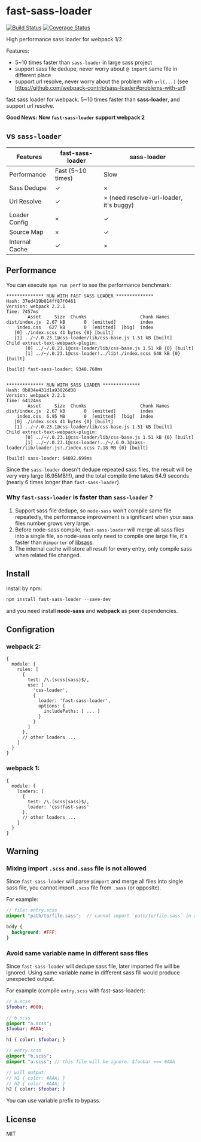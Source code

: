 # fast-sass-loader

[![Build Status](https://travis-ci.org/yibn2008/fast-sass-loader.svg?branch=master)](https://travis-ci.org/yibn2008/fast-sass-loader)
[![Coverage Status](https://coveralls.io/repos/github/yibn2008/fast-sass-loader/badge.svg)](https://coveralls.io/github/yibn2008/fast-sass-loader)

High performance sass loader for webpack 1/2.

Features:

- 5~10 times faster than `sass-loader` in large sass project
- support sass file dedupe, never worry about `@ import` same file in different place
- support url resolve, never worry about the problem with `url(...)` (see https://github.com/webpack-contrib/sass-loader#problems-with-url)

fast sass loader for webpack. 5~10 times faster than **sass-loader**, and support url resolve.

**Good News: Now `fast-sass-loader` support webpack 2**

## vs `sass-loader`

| Features      | fast-sass-loader | sass-loader                             |
|---------------|------------------|-----------------------------------------|
| Performance   | Fast (5~10 times)| Slow                                    |
| Sass Dedupe   | ✓                | ×                                       |
| Url Resolve   | ✓                | × (need resolve-url-loader, it's buggy) |
| Loader Config | ×                | ✓                                       |
| Source Map    | ×                | ✓                                       |
| Internal Cache| ✓                | ×                                       |

## Performance

You can execute `npm run perf` to see the performance benchmark:

```text
************** RUN WITH FAST SASS LOADER **************
Hash: 37ed419b014ff87f0461
Version: webpack 2.2.1
Time: 7457ms
        Asset     Size  Chunks                    Chunk Names
dist/index.js  2.67 kB       0  [emitted]         index
    index.css   627 kB       0  [emitted]  [big]  index
   [0] ./index.scss 41 bytes {0} [built]
   [1] ../~/.0.23.1@css-loader/lib/css-base.js 1.51 kB [built]
Child extract-text-webpack-plugin:
       [0] ../~/.0.23.1@css-loader/lib/css-base.js 1.51 kB {0} [built]
       [1] ../~/.0.23.1@css-loader!../lib!./index.scss 648 kB {0} [built]

[build] fast-sass-loader: 9348.760ms


************** RUN WITH SASS LOADER **************
Hash: 0b034e431d1a93826d38
Version: webpack 2.2.1
Time: 64124ms
        Asset     Size  Chunks                    Chunk Names
dist/index.js  2.67 kB       0  [emitted]         index
    index.css  6.95 MB       0  [emitted]  [big]  index
   [0] ./index.scss 41 bytes {0} [built]
   [1] ../~/.0.23.1@css-loader/lib/css-base.js 1.51 kB [built]
Child extract-text-webpack-plugin:
       [0] ../~/.0.23.1@css-loader/lib/css-base.js 1.51 kB {0} [built]
       [1] ../~/.0.23.1@css-loader!../~/.6.0.3@sass-loader/lib/loader.js!./index.scss 7.18 MB {0} [built]

[build] sass-loader: 64892.699ms
```

Since the `sass-loader` doesn't dedupe repeated sass files, the result will be very very large (6.95MB!!!), and the total compile time takes 64.9 seconds (nearly 6 times longer than `fast-sass-loader`).

### Why `fast-sass-loader` is faster than `sass-loader` ?

1. Support sass file dedupe, so `node-sass` won't compile same file repeatedly, the performance improvement is s ignificant when your sass files number grows very large.
2. Before node-sass compile, `fast-sass-loader` will merge all sass files into a single file, so node-sass only need to compile one large file, it's faster than `@importer` of [libsass](https://github.com/sass/libsass).
3. The internal cache will store all result for every entry, only compile sass when related file changed.

## Install

install by npm:

```javascript
npm install fast-sass-loader --save-dev
```

and you need install **node-sass** and **webpack** as peer dependencies.

## Configration

### webpack 2:

```
{
  module: {
    rules: [
      {
        test: /\.(scss|sass)$/,
        use: [
          'css-loader',
          {
            loader: 'fast-sass-loader',
            options: {
              includePaths: [ ... ]
            }
          }
        ]
      },
      // other loaders ...
    ]
  }
}
```

### webpack 1:

```
{
  module: {
    loaders: [
      {
        test: /\.(scss|sass)$/,
        loader: 'css!fast-sass'
      },
      // other loaders ...
    ]
  }
}
```

## Warning

### Mixing import `.scss` and`.sass` file is not allowed

Since `fast-sass-loader` will parse `@import` and merge all files into single sass file, you cannot import `.scss` file from `.sass` (or opposite).

For example:

```scss
// file: entry.scss
@import "path/to/file.sass";  // cannot import `path/to/file.sass` in a `.scss` file

body {
  background: #FFF;
}
```

### Avoid same variable name in different sass files

Since `fast-sass-loader` will dedupe sass file, later imported file will be ignored. Using same variable name in different sass fill would produce unexpected output.

For example (compile `entry.scss` with fast-sass-loader):

```sass
// a.scss
$foobar: #000;
```

```sass
// b.scss
@import "a.scss";
$foobar: #AAA;

h1 { color: $foobar; }
```

```sass
// entry.scss
@import "b.scss";
@import "a.scss"; // this file will be ignore: $foobar === #AAA

// will output:
// h1 { color: #AAA; }
// h2 { color: #AAA; }
h2 { color: $foobar; }
```

You can use variable prefix to bypass.

## License

MIT
